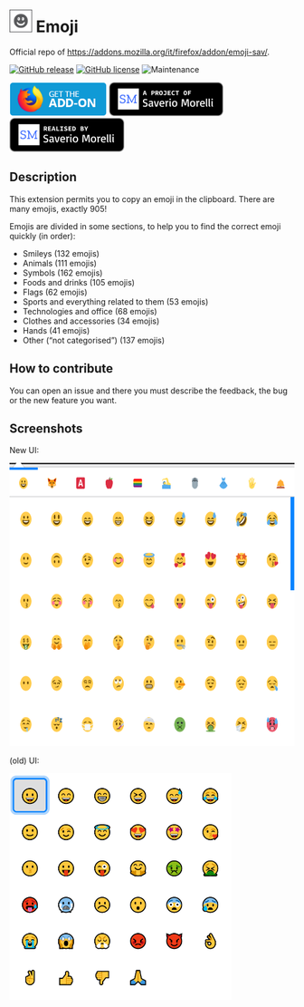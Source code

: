 # <img src="img/icon-dark-96.png" width="40px" alt=""></img> Emoji
Official repo of https://addons.mozilla.org/it/firefox/addon/emoji-sav/.

[![GitHub release](https://img.shields.io/github/release/Sav22999/emoji.svg)](https://github.com/Sav22999/emoji/releases/) [![GitHub license](https://img.shields.io/github/license/Sav22999/emoji.svg)](https://github.com/Sav22999/emoji/blob/master/LICENSE) ![Maintenance](https://img.shields.io/badge/Maintained%3F-yes-green.svg)

[<img src="img/badge.png" height="60px">](https://addons.mozilla.org/it/firefox/addon/emoji-sav/) [<img src="img/a-project-of.png" height="60px" />](https://saveriomorelli.com) [<img src="img/realised-by.png" height="60px" />](https://saveriomorelli.com)

## Description

This extension permits you to copy an emoji in the clipboard. There are many emojis, exactly 905!

Emojis are divided in some sections, to help you to find the correct emoji quickly (in order):

- Smileys (132 emojis)
- Animals (111 emojis)
- Symbols (162 emojis)
- Foods and drinks (105 emojis)
- Flags (62 emojis)
- Sports and everything related to them (53 emojis)
- Technologies and office (68 emojis)
- Clothes and accessories (34 emojis)
- Hands (41 emojis)
- Other (“not categorised”) (137 emojis)

## How to contribute

You can open an issue and there you must describe the feedback, the bug or the new feature you want.

## Screenshots

New UI:

<img src="screenshots/screenshot.png" alt="screenshot"  height="500px" />

(old) UI:

<img src="screenshots/old_screenshot.png" alt="screenshot old"  height="400px" />